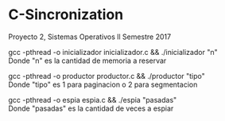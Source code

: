 # C-Sincronization
Proyecto 2, Sistemas Operativos ll Semestre 2017


gcc -pthread -o inicializador inicializador.c && ./inicializador "n" <br />
Donde "n" es la cantidad de memoria a reservar


gcc -pthread -o productor productor.c && ./productor "tipo" <br />
Donde "tipo" es 1 para paginacion o 2 para segmentacion

gcc -pthread -o espia espia.c && ./espia "pasadas" <br />
Donde "pasadas" es la cantidad de veces a espiar